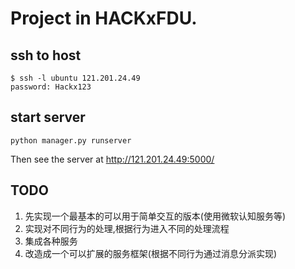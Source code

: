 # Project in HACKxFDU.

## ssh to host

```
$ ssh -l ubuntu 121.201.24.49
password: Hackx123
```


## start server

```shell
python manager.py runserver
```

Then see the server at http://121.201.24.49:5000/

## TODO

1. 先实现一个最基本的可以用于简单交互的版本(使用微软认知服务等)
2. 实现对不同行为的处理,根据行为进入不同的处理流程
3. 集成各种服务
3. 改造成一个可以扩展的服务框架(根据不同行为通过消息分派实现)
